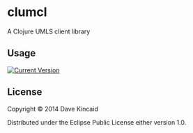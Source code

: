 # clumcl

A Clojure UMLS client library

## Usage

[![Current Version](https://clojars.org/clumcl/latest-version.svg)](https://clojars.org/clumcl)


## License

Copyright © 2014 Dave Kincaid

Distributed under the Eclipse Public License either version 1.0.

